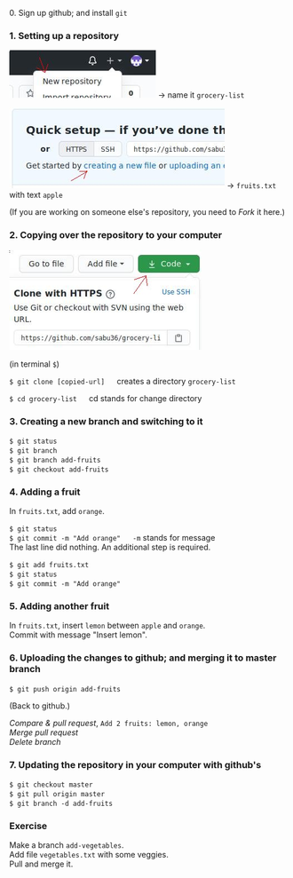 <n/>0. Sign up github; and install `git`

### 1. Setting up a repository

![New repository](/screenshots/new-repository.jpg) -> name it `grocery-list`

![creating a new file](/screenshots/new-file.jpg) -> `fruits.txt` with text `apple`

(If you are working on someone else's repository, you need to *Fork* it here.)

### 2. Copying over the repository to your computer

![Code](/screenshots/code.jpg)

(in terminal `$`)

`$ git clone [copied-url]` &emsp; creates a directory `grocery-list`

`$ cd grocery-list` &emsp; cd stands for change directory

### 3. Creating a new branch and switching to it

`$ git status`\
`$ git branch`\
`$ git branch add-fruits`\
`$ git checkout add-fruits`

### 4. Adding a fruit

In `fruits.txt`, add `orange`.

`$ git status`\
`$ git commit -m "Add orange"` &emsp; `-m` stands for message\
The last line did nothing. An additional step is required.

`$ git add fruits.txt`\
`$ git status`\
`$ git commit -m "Add orange"`

### 5. Adding another fruit

In `fruits.txt`, insert `lemon` between `apple` and `orange`.\
Commit with message "Insert lemon".

### 6. Uploading the changes to github; and merging it to master branch

`$ git push origin add-fruits`

(Back to github.)

*Compare & pull request*, `Add 2 fruits: lemon, orange`\
*Merge pull request*\
*Delete branch*

### 7. Updating the repository in your computer with github's

`$ git checkout master`\
`$ git pull origin master`\
`$ git branch -d add-fruits`

### Exercise

Make a branch `add-vegetables`.\
Add file `vegetables.txt` with some veggies.\
Pull and merge it.
